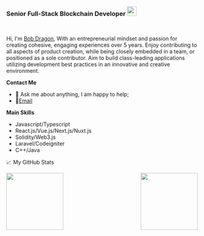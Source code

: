 ### Senior Full-Stack Blockchain Developer <img src="https://media.giphy.com/media/hvRJCLFzcasrR4ia7z/giphy.gif" width="25px">


<br />

Hi, I'm [Bob Dragon](), With an entrepreneurial mindset and passion for creating cohesive, engaging experiences over 5 years. Enjoy contributing to all aspects of product creation, while being closely embedded in a team, or positioned as a sole contributor. Aim to build class-leading applications utilizing development best practices in an innovative and creative environment.

**Contact Me**  

- 💬 Ask me about anything, I am happy to help;
- 📧[Email](mailto:alex1992818@outlook.com)

**Main Skills**  

- Javascript/Typescript
- React.js/Vue.js/Next.js/Nuxt.js
- Solidity/Web3.js
- Laravel/Codeigniter
- C++/Java

📈 My GitHub Stats

<p>
<img align="" height="150px" src="https://github-readme-stats.vercel.app/api?username=alexks007&sshow_icons=true&theme=gotham&count_private=true">
<img align="right" height="150px" src="https://github-readme-stats.vercel.app/api/top-langs?username=alexks007&layout=compact&theme=monokai&count_private=true">
</p>
